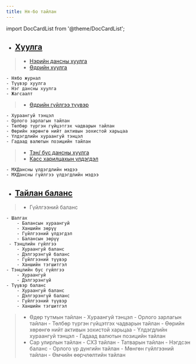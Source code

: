 ```yaml
---
title: Ня-бо тайлан
---
```


import DocCardList from '@theme/DocCardList';

<DocCardList />


- ## [Хуулга](/docs/huulga)
>
> - [Нэрийн дансны хуулга](/docs/huulga#нэрийн-дансны-хуулга)
> - [Өдрийн хуулга](/huulga#өдрийн-хуулга)
> 
    - Нябо журнал
    - Түүвэр хуулга 
    - Нэг дансны хуулга 
    - Жагсаалт
> - [Өдрийн гүйлгээ түүвэр](/docs/huulga#өдрийн-гүйлгээ-түүвэр)
>
    - Хураангуй тэнцэл
    - Орлого зарлагын тайлан
    - Төлбөр түргэн гүйцэтгэх чадварын тайлан
    - Өөрийн хөрөнгө нийт активын зохистой харьцаа
    - Үлдэгдлийн хураангуй тэнцэл
    - Гадаад валютын позицийн тайлан
> - [Тэн/ бус дансны хуулга](/docs/huulga#тэн-бус-дансны-хуулга)
> - [Касс харилцахын үлдэгдэл](/docs/huulga#касс-харилцахын-үлдэгдэл)
>
    - МХДансны үлдэгдлийн мэдээ
    - МХДансны гүйлгээ үлдэгдлийн мэдээ

- ## [Тайлан баланс](/docs/tbalance)
> - Гүйлгээний баланс
>
    - Шалгах
        - Балансын хураангуй
        - Ханшийн зөрүү
        - Гүйлгээний үлдэгдэл
        - Балансын зөрүү
     - Тэнцлийн гүйлгээ
        - Хураангуй баланс
        - Дэлгэрэнгүй баланс
        - Гүйлгээний түүвэр
        - Ханшийн тэгшитгэл
    - Тэнцлийн бус гүйлгээ
        - Хураангуй 
        - Дэлгэрэнгүй
    - Түүвэр баланс 
        - Хураангуй баланс
        - Дэлгэрэнгүй баланс
        - Гүйлгээний түүвэр
        - Ханшийн тэгшитгэл
> - Өдөр тутмын тайлан
    - Хураангуй тэнцэл
    - Орлого зарлагын тайлан
    - Төлбөр түргэн гүйцэтгэх чадварын тайлан
    - Өөрийн хөрөнгө нийт активын зохистой харьцаа
    - Үлдэгдлийн хураангуй тэнцэл
    - Гадаад валютын позицийн тайлан
> - Сар улирлын тайлан
    - СХЗ тайлан
    - Татварын тайлан
        - Нэгдсэн баланс
        - Орлого үр дүнгийн тайлан
        - Мөнгөн гүйлгээний тайлан
        - Өмчийн өөрчлөлтийн тайлан


